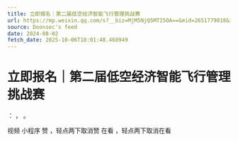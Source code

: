 ```yaml
---
title: 立即报名｜第二届低空经济智能飞行管理挑战赛
url: https://mp.weixin.qq.com/s?__biz=MjM5NjQ5MTI5OA==&mid=2651779018&idx=1&sn=34d22b7b4d5fa65c6d4ee6fbe56d38e1
source: Doonsec's feed
date: 2024-08-02
fetch_date: 2025-10-06T18:01:48.468949
---
```


# 立即报名｜第二届低空经济智能飞行管理挑战赛

：
，
。

视频
小程序
赞
，轻点两下取消赞
在看
，轻点两下取消在看